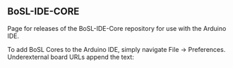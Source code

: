 ## BoSL-IDE-CORE

Page for releases of the BoSL-IDE-Core repository for use with the Arduino IDE.

To add BoSL Cores to the Arduino IDE, simply navigate File -> Preferences. Underexternal board URLs append the text:
